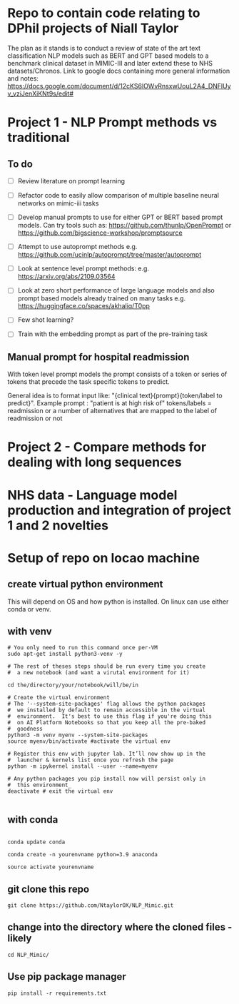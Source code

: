 # Repo to contain code relating to DPhil projects of Niall Taylor

The plan as it stands is to conduct a review of state of the art text classification NLP models such as BERT and GPT based models to a benchmark clinical dataset in MIMIC-III
and later extend these to NHS datasets/Chronos. Link to google docs containing more general information and notes: https://docs.google.com/document/d/12cKS6lOWvRnsxwUouL2A4_DNFlUyv_vziJenXiKNt9s/edit#


# Project 1 - NLP Prompt methods vs traditional

## To do
- [ ] Review literature on prompt learning
- [ ] Refactor code to easily allow comparison of multiple baseline neural networks on mimic-iii tasks
- [ ] Develop manual prompts to use for either GPT or BERT based prompt models. Can try tools such as: https://github.com/thunlp/OpenPrompt or  https://github.com/bigscience-workshop/promptsource
- [ ] Attempt to use autoprompt methods e.g.  https://github.com/ucinlp/autoprompt/tree/master/autoprompt
- [ ] Look at sentence level prompt methods: e.g.  https://arxiv.org/abs/2109.03564    
- [ ] Look at zero short performance of large language models and also prompt based models already trained on many tasks e.g. https://huggingface.co/spaces/akhaliq/T0pp
- [ ] Few shot learning?
- [ ] Train with the embedding prompt as part of the pre-training task


## Manual prompt for hospital readmission

With token level prompt models the prompt consists of a token or series of tokens that precede the task specific tokens to predict.

General idea is to format input like: "{clinical text}{prompt}{token/label to predict}". 
Example prompt : "patient is at high risk of"
tokens/labels = readmission or a number of alternatives that are mapped to the label of readmission or not


# Project 2 - Compare methods for dealing with long sequences 


# NHS data - Language model production and integration of project 1 and 2 novelties


# Setup of repo on locao machine

## create virtual python environment 
This will depend on OS and how python is installed. On linux can use either conda or venv. 

## with venv

```
# You only need to run this command once per-VM
sudo apt-get install python3-venv -y

# The rest of theses steps should be run every time you create
#  a new notebook (and want a virutal environment for it)

cd the/directory/your/notebook/will/be/in

# Create the virtual environment
# The '--system-site-packages' flag allows the python packages 
#  we installed by default to remain accessible in the virtual 
#  environment.  It's best to use this flag if you're doing this
#  on AI Platform Notebooks so that you keep all the pre-baked 
#  goodness
python3 -m venv myenv --system-site-packages
source myenv/bin/activate #activate the virtual env

# Register this env with jupyter lab. It’ll now show up in the
#  launcher & kernels list once you refresh the page
python -m ipykernel install --user --name=myenv

# Any python packages you pip install now will persist only in
#  this environment_
deactivate # exit the virtual env


```

## with conda

```

conda update conda

conda create -n yourenvname python=3.9 anaconda

source activate yourenvname

```

## git clone this repo

```
git clone https://github.com/NtaylorOX/NLP_Mimic.git 
```
## change into the directory where the cloned files - likely 

```
cd NLP_Mimic/
```
## Use pip package manager
```
pip install -r requirements.txt
```

